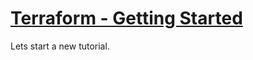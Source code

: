 # [Terraform - Getting Started](https://app.pluralsight.com/course-player?clipId=6ee9f344-c758-468e-b262-924da39b3388)

Lets start a new tutorial.
